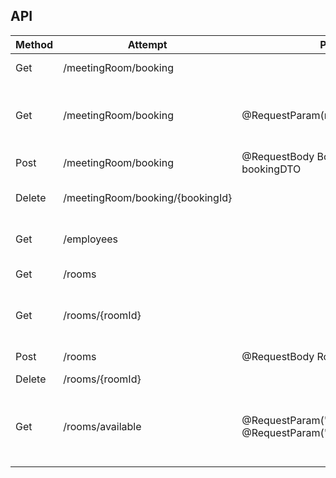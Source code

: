 ## API


Method | Attempt | Param | Description
--- |--- | --- | --- 
Get  |/meetingRoom/booking |  | return all bookings 
Get  |/meetingRoom/booking | @RequestParam(name="employeeNo") | return bookings that reserved by this employeeNo
Post  |/meetingRoom/booking | @RequestBody BookingDTO bookingDTO  | reserve meeting room
Delete  |/meetingRoom/booking/{bookingId}|  | cancel booking with bookingId
Get  |/employees|  | return all employee information
Get  |/rooms|  | return all room information
Get  |/rooms/{roomId}|  | return corresponding room information
Post  |/rooms | @RequestBody Room room  | add meeting room
Delete  |/rooms/{roomId}|  | delete room
Get  |/rooms/available| @RequestParam("from") , @RequestParam("to") | return available room list in-between Start Time and End Time


